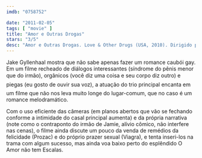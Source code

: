 ```yaml
---
imdb: "0758752"

date: "2011-02-05"
tags: [ "movie" ]
title: "Amor e Outras Drogas"
stars: "3/5"
desc: "Amor e Outras Drogas. Love & Other Drugs (USA, 2010). Dirigido por Edward Zwick. Escrito por Charles Randolph, Edward Zwick, Marshall Herskovitz, Jamie Reidy. Com Jake Gyllenhaal, Anne Hathaway, Oliver Platt, Hank Azaria, Josh Gad, Gabriel Macht, Judy Greer, George Segal, Jill Clayburgh."
---
```

Jake Gyllenhaal mostra que não sabe apenas fazer um romance caubói gay. Em um filme recheado de diálogos interessantes (síndrome do pênis menor que do irmão), orgânicos (você diz uma coisa e seu corpo diz outro) e piegas (eu gosto de ouvir sua voz), a atuação do trio principal encanta em um filme que não nos leva muito longe do lugar-comum, que no caso é um romance melodramático.

Com o uso eficiente das câmeras (em planos abertos que vão se fechando conforme a intimidade do casal principal aumenta) e da própria narrativa (note como o contraponto do irmão de Jamie, alívio cômico, não interfere nas cenas), o filme ainda discute um pouco da venda de remédios da felicidade (Prozac) e do próprio prazer sexual (Viagra), e tenta inseri-los na trama com algum sucesso, mas ainda voa baixo perto do esplêndido O Amor não tem Escalas.

